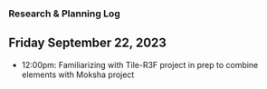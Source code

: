 ### Research & Planning Log

## Friday September 22, 2023

- 12:00pm: Familiarizing with Tile-R3F project in prep to combine elements with Moksha project
